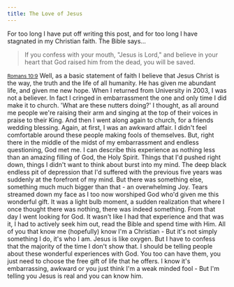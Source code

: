 ```yaml
---
title: The Love of Jesus
---
```

For too long I have put off writing this post, and for too long I have stagnated in my Christian faith. The Bible says...

> If you confess with your mouth, "Jesus is Lord," and believe in your heart that God raised him from the dead, you will be saved.

<small>[Romans 10:9](http://www.biblegateway.com/passage/?search=romans%2010:9&version=31)</small> Well, as a basic statement of faith I believe that Jesus Christ is the way, the truth and the life of all humanity. He has given me abundant life, and given me new hope. When I returned from University in 2003, I was not a believer. In fact I cringed in embarrassment the one and only time I did make it to church. 'What are these nutters doing?' I thought, as all around me people we're raising their arm and singing at the top of their voices in praise to their King. And then I went along again to church, for a friends wedding blessing. Again, at first, I was an awkward affair. I didn't feel comfortable around these people making fools of themselves. But, right there in the middle of the midst of my embarrassment and endless questioning, God met me. I can describe this experience as nothing less than an amazing filling of God, the Holy Spirit. Things that I'd pushed right down, things I didn't want to think about burst into my mind. The deep black endless pit of depression that I'd suffered with the previous five years was suddenly at the forefront of my mind. But there was something else, something much much bigger than that - an overwhelming Joy. Tears streamed down my face as I too now worshiped God who'd given me this wonderful gift. It was a light bulb moment, a sudden realization that where I once thought there was nothing, there was indeed something. From that day I went looking for God. It wasn't like I had that experience and that was it, I had to actively seek him out, read the Bible and spend time with Him. All of you that know me (hopefully) know I'm a Christian - But it's not simply something I do, it's who I am. Jesus is like oxygen. But I have to confess that the majority of the time I don't show that. I should be telling people about these wonderful experiences with God. You too can have them, you just need to choose the free gift of life that he offers. I know it's embarrassing, awkward or you just think I'm a weak minded fool - But I'm telling you Jesus is real and you can know him.